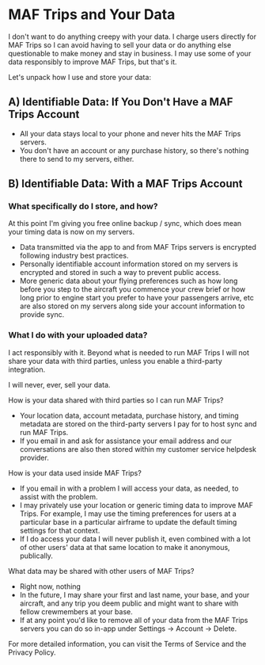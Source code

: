 # MAF Trips and Your Data

I don't want to do anything creepy with your data. I charge users directly for MAF Trips so I can avoid having to sell your data or do anything else questionable to make money and stay in business. I may use some of your data responsibly to improve MAF Trips, but that's it.

Let's unpack how I use and store your data:

## A) Identifiable Data: If You Don't Have a MAF Trips Account

* All your data stays local to your phone and never hits the MAF Trips servers.
* You don't have an account or any purchase history, so there's nothing there to send to my servers, either.

## B) Identifiable Data: With a MAF Trips Account

### What specifically do I store, and how?

At this point I'm giving you free online backup / sync, which does mean your timing data is now on my servers.

* Data transmitted via the app to and from MAF Trips servers is encrypted following industry best practices.
* Personally identifiable account information stored on my servers is encrypted and stored in such a way to prevent public access.
* More generic data about your flying preferences such as how long before you step to the aircraft you commence your crew brief or how long prior to engine start you prefer to have your passengers arrive, etc are also stored on my servers along side your account information to provide sync.

### What I do with your uploaded data?

I act responsibly with it. Beyond what is needed to run MAF Trips I will not share your data with third parties, unless you enable a third-party integration.

I will never, ever, sell your data.

How is your data shared with third parties so I can run MAF Trips?

* Your location data, account metadata, purchase history, and timing metadata are stored on the third-party servers I pay for to host sync and run MAF Trips.
* If you email in and ask for assistance your email address and our conversations are also then stored within my customer service helpdesk provider.

How is your data used inside MAF Trips?

* If you email in with a problem I will access your data, as needed, to assist with the problem.
* I may privately use your location or generic timing data to improve MAF Trips. For example, I may use the timing preferences for users at a particular base in a particular airframe to update the default timing settings for that context.
* If I do access your data I will never publish it, even combined with a lot of other users' data at that same location to make it anonymous, publically.

What data may be shared with other users of MAF Trips?

* Right now, nothing
* In the future, I may share your first and last name, your base, and your aircraft, and any trip you deem public and might want to share with fellow crewmembers at your base.
* If at any point you'd like to remove all of your data from the MAF Trips servers you can do so in-app under Settings -> Account -> Delete.

For more detailed information, you can visit the Terms of Service and the Privacy Policy.
